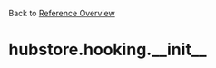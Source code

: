 
Back to [Reference Overview](https://github.com/pyrustic/hubstore/blob/master/docs/reference/README.md)

# hubstore.hooking.\_\_init\_\_



<br>


